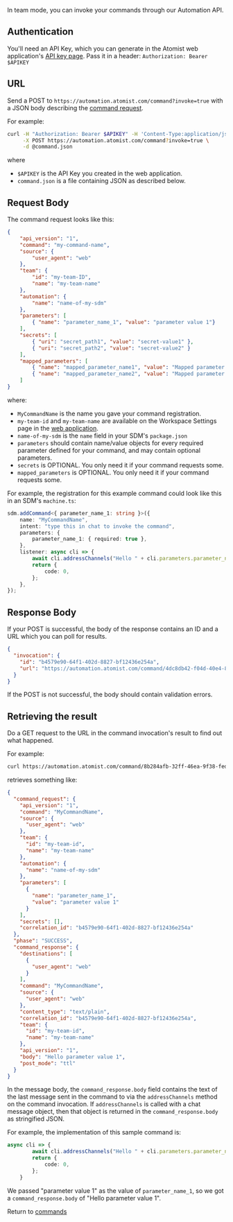 In team mode, you can invoke your commands through our Automation API.

## Authentication

You'll need an API Key, which you can generate in the Atomist web application's [API key page](https://app.atomist.com/apiKeys). Pass it in a header: `Authorization: Bearer $APIKEY`

## URL

Send a POST to `https://automation.atomist.com/command?invoke=true` with a JSON body describing the [command request][].

For example: 

```bash
curl -H "Authorization: Bearer $APIKEY" -H 'Content-Type:application/json' \
     -X POST https://automation.atomist.com/command?invoke=true \
     -d @command.json
```

where 

* `$APIKEY` is the API Key you created in the web application.
* `command.json` is a file containing JSON as described below.

## Request Body
[command request]: #request-body

The command request looks like this:

```json
{    
	"api_version": "1",
	"command": "my-command-name",
	"source": {
		"user_agent": "web"
	},
	"team": { 
		"id": "my-team-ID", 
		"name": "my-team-name"  
	},
	"automation": {
		"name": "name-of-my-sdm" 
	},
	"parameters": [ 
		{ "name": "parameter_name_1", "value": "parameter value 1"}
	],
    "secrets": [ 
        { "uri": "secret_path1", "value": "secret-value1" },
        { "uri": "secret_path2", "value": "secret-value2" }
    ],
    "mapped_parameters": [ 
        { "name": "mapped_parameter_name1", "value": "Mapped parameter value 1" },
        { "name": "mapped_parameter_name2", "value": "Mapped parameter value 2" }
    ]
}
```

where:

* `MyCommandName` is the name you gave your command registration.
* `my-team-id` and `my-team-name` are available on the Workspace Settings page in the [web application](https://app.atomist.com).
* `name-of-my-sdm` is the `name` field in your SDM's `package.json`
* `parameters` should contain name/value objects for every required parameter defined for your command, and may contain optional parameters.
* `secrets` is OPTIONAL. You only need it if your command requests some.
* `mapped_parameters` is OPTIONAL. You only need it if your command requests some.

For example, the registration for this example command could look like this in an SDM's `machine.ts`:

```typescript
sdm.addCommand<{ parameter_name_1: string }>({
    name: "MyCommandName",
    intent: "type this in chat to invoke the command",
    parameters: {
        parameter_name_1: { required: true },
    },
    listener: async cli => {
        await cli.addressChannels("Hello " + cli.parameters.parameter_name_1);
        return {
            code: 0,
        };
    },
});
```

## Response Body

If your POST is successful, the body of the response contains an ID and a URL which you can poll for results.

```json
{
  "invocation": {
    "id": "b4579e90-64f1-402d-8827-bf12436e254a",
    "url": "https://automation.atomist.com/command/4dc8db42-f04d-40e4-8a70-55ae9cf7819d/invocation/b4579e90-64f1-402d-8827-bf12436e254a"
  }
}
```

If the POST is not successful, the body should contain validation errors.

## Retrieving the result

Do a GET request to the URL in the command invocation's result to find out what happened.

For example:

```bash
curl https://automation.atomist.com/command/8b284afb-32ff-46ea-9f38-fed39b0c977b/invocation/20fe341c-3521-4fb4-9a1f-679f8795a0c0
```

retrieves something like:

```json
{
  "command_request": {
    "api_version": "1",
    "command": "MyCommandName",
    "source": {
      "user_agent": "web"
    },
    "team": {
      "id": "my-team-id",
      "name": "my-team-name"
    },
    "automation": {
      "name": "name-of-my-sdm"
    },
    "parameters": [
      {
        "name": "parameter_name_1",
        "value": "parameter value 1"
      }
    ],
    "secrets": [],
    "correlation_id": "b4579e90-64f1-402d-8827-bf12436e254a"
  },
  "phase": "SUCCESS",
  "command_response": {
    "destinations": [
      {
        "user_agent": "web"
      }
    ],
    "command": "MyCommandName",
    "source": {
      "user_agent": "web"
    },
    "content_type": "text/plain",
    "correlation_id": "b4579e90-64f1-402d-8827-bf12436e254a",
    "team": {
      "id": "my-team-id",
      "name": "my-team-name"
    },
    "api_version": "1",
    "body": "Hello parameter value 1",
    "post_mode": "ttl"
  }
}
```

In the message body, the `command_response.body` field contains the text of the
last message sent in the command to via the `addressChannels` method on the command
invocation. If `addressChannels` is called with a chat message object, then that
object is returned in the `command_response.body` as stringified JSON.

For example, the implementation of this sample command is:

```typescript
async cli => {
        await cli.addressChannels("Hello " + cli.parameters.parameter_name_1);
        return {
            code: 0,
        };
    }
```

We passed "parameter value 1" as the value of `parameter_name_1`, so we got a 
`command_response.body` of "Hello parameter value 1".

Return to [commands](commands.md)
